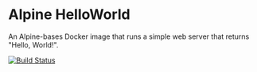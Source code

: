 # Alpine HelloWorld

An Alpine-bases Docker image that runs a simple web server that returns "Hello, World!".

[![Build Status](https://0045-2001-861-30c1-62e0-5265-f3ff-fe65-7aca.ngrok-free.app/buildStatus/icon?job=deploiement)](https://0045-2001-861-30c1-62e0-5265-f3ff-fe65-7aca.ngrok-free.app/job/deploiement/)
